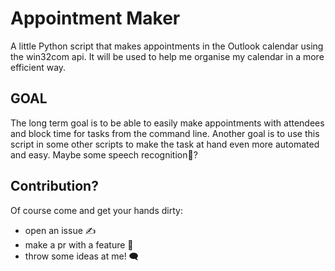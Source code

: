 # Appointment Maker

A little Python script that makes appointments in the Outlook calendar using the win32com api. It will be used to help me organise my calendar in a more efficient way.

## GOAL

The long term goal is to be able to easily make appointments with attendees and block time for tasks from the command line. Another goal is to use this script in some other scripts to make the task at hand even more automated and easy. Maybe some speech recognition🤔?

## Contribution?

Of course come and get your hands dirty:
- open an issue ✍️
- make a pr with a feature 🚙
- throw some ideas at me! 🗨️
